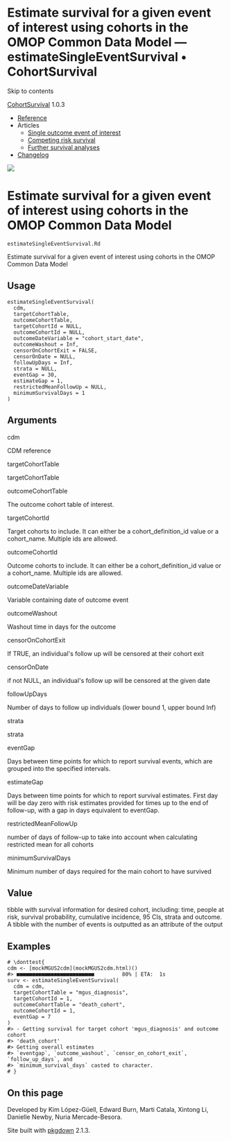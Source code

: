 # Estimate survival for a given event of interest using cohorts in the OMOP Common Data Model — estimateSingleEventSurvival • CohortSurvival

Skip to contents

[CohortSurvival](../index.html) 1.0.3

  * [Reference](../reference/index.html)
  * Articles
    * [Single outcome event of interest](../articles/a01_Single_event_of_interest.html)
    * [Competing risk survival](../articles/a02_Competing_risk_survival.html)
    * [Further survival analyses](../articles/a03_Further_survival_analyses.html)
  * [Changelog](../news/index.html)




![](../logo.png)

# Estimate survival for a given event of interest using cohorts in the OMOP Common Data Model

`estimateSingleEventSurvival.Rd`

Estimate survival for a given event of interest using cohorts in the OMOP Common Data Model

## Usage
    
    
    estimateSingleEventSurvival(
      cdm,
      targetCohortTable,
      outcomeCohortTable,
      targetCohortId = NULL,
      outcomeCohortId = NULL,
      outcomeDateVariable = "cohort_start_date",
      outcomeWashout = Inf,
      censorOnCohortExit = FALSE,
      censorOnDate = NULL,
      followUpDays = Inf,
      strata = NULL,
      eventGap = 30,
      estimateGap = 1,
      restrictedMeanFollowUp = NULL,
      minimumSurvivalDays = 1
    )

## Arguments

cdm
    

CDM reference

targetCohortTable
    

targetCohortTable

outcomeCohortTable
    

The outcome cohort table of interest.

targetCohortId
    

Target cohorts to include. It can either be a cohort_definition_id value or a cohort_name. Multiple ids are allowed.

outcomeCohortId
    

Outcome cohorts to include. It can either be a cohort_definition_id value or a cohort_name. Multiple ids are allowed.

outcomeDateVariable
    

Variable containing date of outcome event

outcomeWashout
    

Washout time in days for the outcome

censorOnCohortExit
    

If TRUE, an individual's follow up will be censored at their cohort exit

censorOnDate
    

if not NULL, an individual's follow up will be censored at the given date

followUpDays
    

Number of days to follow up individuals (lower bound 1, upper bound Inf)

strata
    

strata

eventGap
    

Days between time points for which to report survival events, which are grouped into the specified intervals.

estimateGap
    

Days between time points for which to report survival estimates. First day will be day zero with risk estimates provided for times up to the end of follow-up, with a gap in days equivalent to eventGap.

restrictedMeanFollowUp
    

number of days of follow-up to take into account when calculating restricted mean for all cohorts

minimumSurvivalDays
    

Minimum number of days required for the main cohort to have survived

## Value

tibble with survival information for desired cohort, including: time, people at risk, survival probability, cumulative incidence, 95 CIs, strata and outcome. A tibble with the number of events is outputted as an attribute of the output

## Examples
    
    
    # \donttest{
    cdm <- [mockMGUS2cdm](mockMGUS2cdm.html)()
    #> ■■■■■■■■■■■■■■■■■■■■■■■■■         80% | ETA:  1s
    surv <- estimateSingleEventSurvival(
      cdm = cdm,
      targetCohortTable = "mgus_diagnosis",
      targetCohortId = 1,
      outcomeCohortTable = "death_cohort",
      outcomeCohortId = 1,
      eventGap = 7
    )
    #> - Getting survival for target cohort 'mgus_diagnosis' and outcome cohort
    #> 'death_cohort'
    #> Getting overall estimates
    #> `eventgap`, `outcome_washout`, `censor_on_cohort_exit`, `follow_up_days`, and
    #> `minimum_survival_days` casted to character.
    # }
    
    

## On this page

Developed by Kim López-Güell, Edward Burn, Marti Catala, Xintong Li, Danielle Newby, Nuria Mercade-Besora.

Site built with [pkgdown](https://pkgdown.r-lib.org/) 2.1.3.
